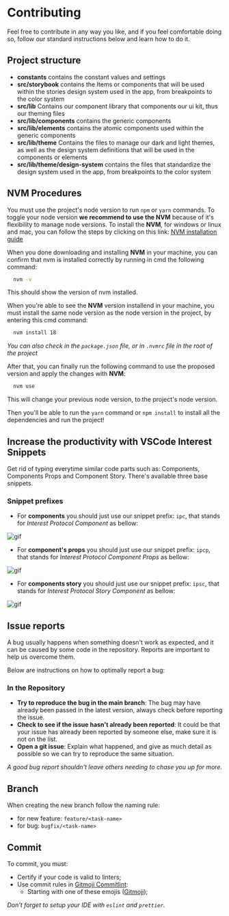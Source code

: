 # Contributing

Feel free to contribute in any way you like, and if you feel comfortable doing so, follow our standard instructions below and learn how to do it.

## Project structure

- **constants** contains the constant values and settings
- **src/storybook** contains the Items or components that will be used within the stories design system used in the app, from breakpoints to the color system
- **src/lib** Contains our component library that components our ui kit, thus our theming files
- **src/lib/components** contains the generic components
- **src/lib/elements** contains the atomic components used within the generic components
- **src/lib/theme** Contains the files to manage our dark and light themes, as well as the design system definitions that will be used in the components or elements
- **src/lib/theme/design-system** contains the files that standardize the design system used in the app, from breakpoints to the color system

## NVM Procedures

You must use the project's node version to run `npm` or `yarn` commands. To toggle your node version **we recommend to use the NVM** because of it's flexibility to manage node versions. To install the **NVM**, for windows or linux and mac, you can follow the steps by clicking on this link:
[NVM installation guide](https://www.freecodecamp.org/news/node-version-manager-nvm-install-guide/)

When you done downloading and installing **NVM** in your machine, you can confirm that nvm is installed correctly by running in cmd the following command:

```bash
  nvm -v
```

This should show the version of nvm installed.

When you're able to see the **NVM** version installend in your machine, you must install the same node version as the node version in the project, by entering this cmd command:

```bash
  nvm install 18
```

_You can also check in the `package.json` file, or in `.nvmrc` file in the root of the project_

After that, you can finally run the following command to use the proposed version and apply the changes with **NVM**:

```bash
  nvm use
```

This will change your previous node version, to the project's node version.

Then you'll be able to run the `yarn` command or `npm install` to install all the dependencies and run the project!

## Increase the productivity with VSCode Interest Snippets

Get rid of typing everytime similar code parts such as: Components, Components Props and Component Story.
There's available three base snippets.

### Snippet prefixes

- For **components** you should just use our snippet prefix: `ipc`, that stands for _Interest Protocol Component_ as bellow:

<img alt="gif" src="https://i.imgur.com/yipg4xC.gif" />

- For **component's props** you should just use our snippet prefix: `ipcp`, that stands for _Interest Protocol Component Props_ as bellow:

<img alt="gif" src="https://i.imgur.com/ARPtTgY.gif" />

- For **components story** you should just use our snippet prefix: `ipsc`, that stands for _Interest Protocol Story Component_ as bellow:

<img alt="gif" src="https://i.imgur.com/1zyBDeg.gif" />

## Issue reports

A bug usually happens when something doesn't work as expected, and it can be caused by some code in the repository. Reports are important to help us overcome them.

Below are instructions on how to optimally report a bug:

### In the Repository

- **Try to reproduce the bug in the main branch**: The bug may have already been passed in the latest version, always check before reporting the issue.
- **Check to see if the issue hasn't already been reported**: It could be that your issue has already been reported by someone else, make sure it is not on the list.
- **Open a git issue**: Explain what happened, and give as much detail as possible so we can try to reproduce the same situation.

_A good bug report shouldn't leave others needing to chase you up for more._

## Branch

When creating the new branch follow the naming rule:

- for new feature: `feature/<task-name>`
- for bug: `bugfix/<task-name>`

## Commit

To commit, you must:

- Certify if your code is valid to linters;
- Use commit rules in [Gitmoji Commitlint](https://github.com/arvinxx/gitmoji-commit-workflow/tree/master/packages/commitlint-config#readme):
  - Starting with one of these emojis ([Gitmoji](https://gitmoji.dev));

_Don't forget to setup your IDE with `eslint` and `prettier`._
